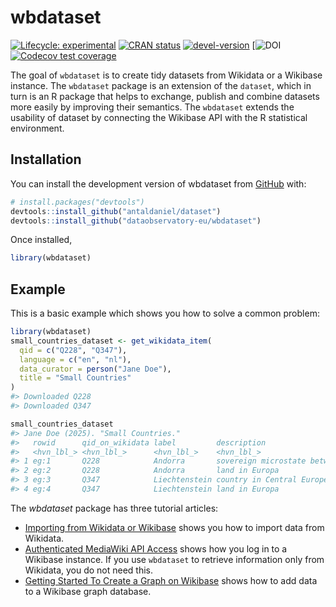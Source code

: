 
<!-- README.md is generated from README.Rmd. Please edit that file -->

# wbdataset

<!-- badges: start -->

[![Lifecycle:
experimental](https://img.shields.io/badge/lifecycle-experimental-orange.svg)](https://lifecycle.r-lib.org/articles/stages.html#experimental)
[![CRAN
status](https://www.r-pkg.org/badges/version/wbdataset)](https://CRAN.R-project.org/package=wbdataset)
[![devel-version](https://img.shields.io/badge/devel%20version-0.1.1027-blue.svg)](https://github.com/dataobservatory-eu/wbdataset)
\[![DOI](https://zenodo.org/badge/DOI/10.5281/zenodo.13972192.svg)
[![Codecov test
coverage](https://codecov.io/gh/dataobservatory-eu/wbdataset/graph/badge.svg)](https://app.codecov.io/gh/dataobservatory-eu/wbdataset)
<!-- badges: end -->

The goal of `wbdataset` is to create tidy datasets from Wikidata or a
Wikibase instance. The `wbdataset` package is an extension of the
`dataset`, which in turn is an R package that helps to exchange, publish
and combine datasets more easily by improving their semantics. The
`wbdataset` extends the usability of dataset by connecting the Wikibase
API with the R statistical environment.

## Installation

You can install the development version of wbdataset from
[GitHub](https://github.com/) with:

``` r
# install.packages("devtools")
devtools::install_github("antaldaniel/dataset")
devtools::install_github("dataobservatory-eu/wbdataset")
```

Once installed,

``` r
library(wbdataset)
```

## Example

This is a basic example which shows you how to solve a common problem:

``` r
library(wbdataset)
small_countries_dataset <- get_wikidata_item(
  qid = c("Q228", "Q347"),
  language = c("en", "nl"),
  data_curator = person("Jane Doe"),
  title = "Small Countries"
)
#> Downloaded Q228
#> Downloaded Q347

small_countries_dataset
#> Jane Doe (2025). "Small Countries."
#>   rowid      qid_on_wikidata label         description                  language
#>   <hvn_lbl_> <hvn_lbl_>      <hvn_lbl_>    <hvn_lbl_>                   <hvn_lb>
#> 1 eg:1       Q228            Andorra       sovereign microstate betwee… en      
#> 2 eg:2       Q228            Andorra       land in Europa               nl      
#> 3 eg:3       Q347            Liechtenstein country in Central Europe    en      
#> 4 eg:4       Q347            Liechtenstein land in Europa               nl
```

The *wbdataset* package has three tutorial articles:

- [Importing from Wikidata or
  Wikibase](https://wbdataset.dataobservatory.eu/articles/wikidata-import.html)
  shows you how to import data from Wikidata.
- [Authenticated MediaWiki API
  Access](https://wbdataset.dataobservatory.eu/articles/Wikibase_API.html)
  shows how you log in to a Wikibase instance. If you use `wbdataset` to
  retrieve information only from Wikidata, you do not need this.
- [Getting Started To Create a Graph on
  Wikibase](https://wbdataset.dataobservatory.eu/articles/start.html)
  shows how to add data to a Wikibase graph database.
